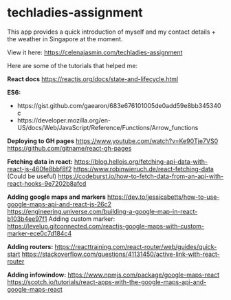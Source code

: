 # techladies-assignment
This app provides a quick introduction of myself and my contact details + the weather in Singapore at the moment.

View it here: https://celenajasmin.com/techladies-assignment

Here are some of the tutorials that helped me:

<strong>React docs</strong>
https://reactjs.org/docs/state-and-lifecycle.html

<strong>ES6:</strong>
<ul>
  <li>https://gist.github.com/gaearon/683e676101005de0add59e8bb345340c</li>
  <li>https://developer.mozilla.org/en-US/docs/Web/JavaScript/Reference/Functions/Arrow_functions</li>
</ul>

<strong>Deploying to GH pages</strong>
https://www.youtube.com/watch?v=Ke90Tje7VS0
https://github.com/gitname/react-gh-pages

<strong>Fetching data in react:</strong>
https://blog.hellojs.org/fetching-api-data-with-react-js-460fe8bbf8f2
https://www.robinwieruch.de/react-fetching-data
(Could be useful) https://codeburst.io/how-to-fetch-data-from-an-api-with-react-hooks-9e7202b8afcd

<strong>Adding google maps and markers</strong>
https://dev.to/jessicabetts/how-to-use-google-maps-api-and-react-js-26c2
https://engineering.universe.com/building-a-google-map-in-react-b103b4ee97f1
Adding custom marker: https://levelup.gitconnected.com/reactjs-google-maps-with-custom-marker-ece0c7d184c4

<strong>Adding routers:</strong>
https://reacttraining.com/react-router/web/guides/quick-start
https://stackoverflow.com/questions/41131450/active-link-with-react-router

<strong>Adding infowindow:</strong>
https://www.npmjs.com/package/google-maps-react
https://scotch.io/tutorials/react-apps-with-the-google-maps-api-and-google-maps-react
